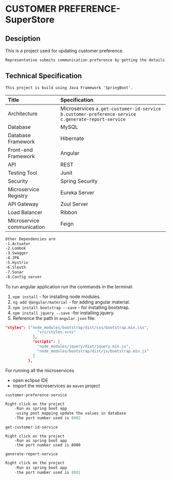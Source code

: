 # CUSTOMER PREFERENCE-SuperStore

## Desciption



This is a project used for updating customer preference.

```bash
Representative submits communication preference by getting the details from Customer or Customer can directly access the self-service Kiosks.
```

## Technical Specification

```basic
This project is build using Java Framework 'SpringBoot'.
```



| Title                      | Specification                                                |
| :------------------------- | :----------------------------------------------------------- |
| Architecture               | Microservices  `a.get-customer-id-service` ` b.customer-preference-service` `c.generate-report-service` |
| Database                   | MySQL                                                        |
| Database Framework         | Hibernate                                                    |
| Front-end Framework        | Angular                                                      |
| API                        | REST                                                         |
| Testing Tool               | Junit                                                        |
| Security                   | Spring Security                                              |
| Microservice Registry      | Eureka Server                                                |
| API Gateway                | Zuul Server                                                  |
| Load Balancer              | Ribbon                                                       |
| MIcroservice communication | Feign                                                        |

```bash
Other Dependencies are 
-1.Actuator
-2.Lombok
-3.Swagger
-4.JPA
-5.Hystrix
-6.Sleuth
-7.Sonar
-8.Config server 
```

To run angular application run the commands in the terminal:

1. `npm install` - for installing node modules.
2. `ng add @angular/material` - for adding angular material.
3. `npm install bootstrap --save` - for installing bootstrap.
4. `npm install jquery --save` -for installing jquery.
5. Reference the path in `angular.json` file:

```json
"styles": ["node_modules/bootstrap/dist/css/bootstrap.min.css",
              "src/styles.scss"
            ],
            "scripts": [
              "node_modules/jquery/dist/jquery.min.js",
              "node_modules/bootstrap/dist/js/bootstrap.min.js"
            ]
          },
```



For running all the microservices

* open eclipse IDE
* import the microservices as `maven` project

`customer-preference-service`

```java
Right click on the project
    -Run as spring boot app
    -using post mapping update the values in database
    -The port number used is 8002
```

`get-customer-id-service`

```jav
Right click on the project
	-Run as spring boot app	
	-the port number used is 8000
```

`generate-report-service`

```java
Right click on the project
    -Run as spring boot app
    -the port number used is 8001
```

